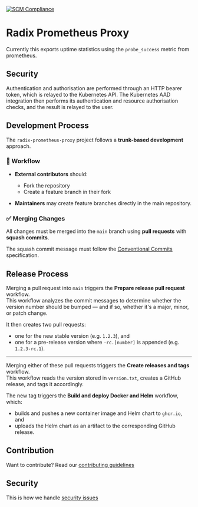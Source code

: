 [![SCM Compliance](https://scm-compliance-api.radix.equinor.com/repos/equinor/radix-api/badge)](https://developer.equinor.com/governance/scm-policy/)

# Radix Prometheus Proxy

Currently this exports uptime statistics using the `probe_success` metric from prometheus.

## Security

Authentication and authorisation are performed through an HTTP bearer token, which is relayed to the Kubernetes API. The Kubernetes AAD integration then performs its authentication and resource authorisation checks, and the result is relayed to the user.

## Development Process

The `radix-prometheus-proxy` project follows a **trunk-based development** approach.

### 🔁 Workflow

- **External contributors** should:
  - Fork the repository
  - Create a feature branch in their fork

- **Maintainers** may create feature branches directly in the main repository.

### ✅ Merging Changes

All changes must be merged into the `main` branch using **pull requests** with **squash commits**.

The squash commit message must follow the [Conventional Commits](https://www.conventionalcommits.org/en/about/) specification.

## Release Process

Merging a pull request into `main` triggers the **Prepare release pull request** workflow.  
This workflow analyzes the commit messages to determine whether the version number should be bumped — and if so, whether it's a major, minor, or patch change.  

It then creates two pull requests:

- one for the new stable version (e.g. `1.2.3`), and  
- one for a pre-release version where `-rc.[number]` is appended (e.g. `1.2.3-rc.1`).

---

Merging either of these pull requests triggers the **Create releases and tags** workflow.  
This workflow reads the version stored in `version.txt`, creates a GitHub release, and tags it accordingly.

The new tag triggers the **Build and deploy Docker and Helm** workflow, which:

- builds and pushes a new container image and Helm chart to `ghcr.io`, and  
- uploads the Helm chart as an artifact to the corresponding GitHub release.

## Contribution

Want to contribute? Read our [contributing guidelines](./CONTRIBUTING.md)

## Security

This is how we handle [security issues](./SECURITY.md)
